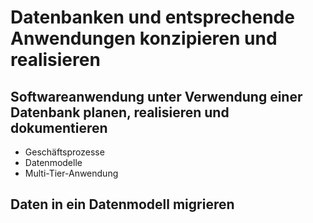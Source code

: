 # Datenbanken und entsprechende Anwendungen konzipieren und realisieren

## Softwareanwendung unter Verwendung einer Datenbank planen, realisieren und dokumentieren
+ Geschäftsprozesse
+ Datenmodelle
+ Multi-Tier-Anwendung

## Daten in ein Datenmodell migrieren